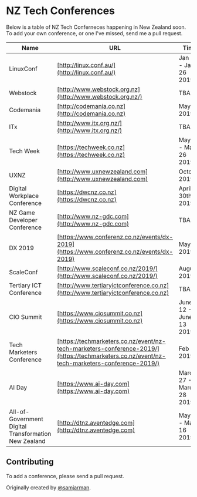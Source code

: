 NZ Tech Conferences
=================

Below is a table of NZ Tech Conferneces happening in New Zealand soon. To add your own conference, or one I've missed, send me a pull request.

| Name | URL | Time | Location | Price |
|------|-----|------|----------|-------|
|LinuxConf|[http://linux.conf.au/](http://linux.conf.au/)|Jan 21 - Jan 26 2019|Christchurch|$199-$1099|
|Webstock|[http://www.webstock.org.nz](http://www.webstock.org.nz/)|TBA|Wellington|TBA|
|Codemania|[http://codemania.co.nz](http://codemania.co.nz)|May 15 2019|Auckland| $450-$1200|
|ITx|[http://www.itx.org.nz/](http://www.itx.org.nz/)|TBA|TBA|TBA|
|Tech Week|[https://techweek.co.nz](https://techweek.co.nz)|May 20 - May 26 2019|Auckland|TBA|
|UXNZ|[http://www.uxnewzealand.com](http://www.uxnewzealand.com)|October 2019|Wellington|TBA|
|Digital Workplace Conference|[https://dwcnz.co.nz](https://dwcnz.co.nz)|April 30th 2019|Auckland|$1150|
|NZ Game Developer Conference|[http://www.nz-gdc.com](http://www.nz-gdc.com)|TBA|TBA|TBA|
|DX 2019|[https://www.conferenz.co.nz/events/dx-2019](https://www.conferenz.co.nz/events/dx-2019)|May 14 2019|Auckland|$1099-$1599|
|ScaleConf|[http://www.scaleconf.co.nz/2019/](http://www.scaleconf.co.nz/2019/)|August 2019|Wellington|$249+|
|Tertiary ICT Conference|[http://www.tertiaryictconference.co.nz](http://www.tertiaryictconference.co.nz)|TBA|TBA|TBA|
|CIO Summit|[https://www.ciosummit.co.nz](https://www.ciosummit.co.nz)|June 12 - June 13 2019|Auckland|TBA|
|Tech Marketers Conference|[https://techmarketers.co.nz/event/nz-tech-marketers-conference-2019/](https://techmarketers.co.nz/event/nz-tech-marketers-conference-2019/)|Feb 28 2019|Auckland|TBA|
|AI Day|[https://www.ai-day.com](https://www.ai-day.com)|March 27 - March 28 2019|Auckland|$0-$595|
|All-of-Government Digital Transformation New Zealand|[http://dtnz.aventedge.com](http://dtnz.aventedge.com)|May 15 - May 16 2019|Wellington|TBA|

## Contributing

To add a conference, please send a pull request.

Originally created by [@samjarman](http://www.twitter.com/samjarman).